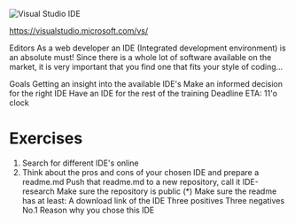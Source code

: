 ![Visual Studio IDE](https://visualstudio.microsoft.com/wp-content/uploads/2018/11/vsplogo.png)

https://visualstudio.microsoft.com/vs/

Editors
As a web developer an IDE (Integrated development environment) is an absolute must! Since there is a whole lot of software available on the market, it is very important that you find one that fits your style of coding...

Goals
Getting an insight into the available IDE's
Make an informed decision for the right IDE
Have an IDE for the rest of the training
Deadline
ETA: 11'o clock

# Exercises
1. Search for different IDE's online
2. Think about the pros and cons of your chosen IDE and prepare a readme.md
Push that readme.md to a new repository, call it IDE-research
Make sure the repository is public (*)
Make sure the readme has at least:
A download link of the IDE
Three positives
Three negatives
No.1 Reason why you chose this IDE
